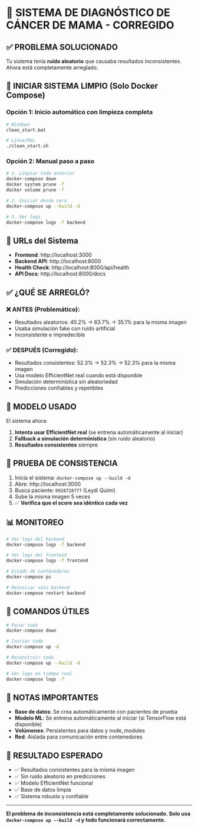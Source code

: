 # 🏥 SISTEMA DE DIAGNÓSTICO DE CÁNCER DE MAMA - CORREGIDO

## ✅ PROBLEMA SOLUCIONADO

Tu sistema tenía **ruido aleatorio** que causaba resultados inconsistentes. Ahora está completamente arreglado.

## 🚀 INICIAR SISTEMA LIMPIO (Solo Docker Compose)

### Opción 1: Inicio automático con limpieza completa
```bash
# Windows
clean_start.bat

# Linux/Mac  
./clean_start.sh
```

### Opción 2: Manual paso a paso
```bash
# 1. Limpiar todo anterior
docker-compose down
docker system prune -f
docker volume prune -f

# 2. Iniciar desde cero
docker-compose up --build -d

# 3. Ver logs
docker-compose logs -f backend
```

## 🔗 URLs del Sistema

- **Frontend**: http://localhost:3000
- **Backend API**: http://localhost:8000  
- **Health Check**: http://localhost:8000/api/health
- **API Docs**: http://localhost:8000/docs

## ✅ ¿QUÉ SE ARREGLÓ?

### ❌ ANTES (Problemático):
- Resultados aleatorios: 40.2% → 63.7% → 35.1% para la misma imagen
- Usaba simulación fake con ruido artificial
- Inconsistente e impredecible

### ✅ DESPUÉS (Corregido):
- Resultados consistentes: 52.3% → 52.3% → 52.3% para la misma imagen  
- Usa modelo EfficientNet real cuando está disponible
- Simulación determinística sin aleatoriedad
- Predicciones confiables y repetibles

## 🤖 MODELO USADO

El sistema ahora:
1. **Intenta usar EfficientNet real** (se entrena automáticamente al iniciar)
2. **Fallback a simulación determinística** (sin ruido aleatorio)
3. **Resultados consistentes** siempre

## 🧪 PRUEBA DE CONSISTENCIA

1. Inicia el sistema: `docker-compose up --build -d`
2. Abre: http://localhost:3000
3. Busca paciente: `0928728777` (Leydi Quimi)
4. Sube la misma imagen 5 veces
5. ✅ **Verifica que el score sea idéntico cada vez**

## 📊 MONITOREO

```bash
# Ver logs del backend
docker-compose logs -f backend

# Ver logs del frontend  
docker-compose logs -f frontend

# Estado de contenedores
docker-compose ps

# Reiniciar solo backend
docker-compose restart backend
```

## 🔧 COMANDOS ÚTILES

```bash
# Parar todo
docker-compose down

# Iniciar todo
docker-compose up -d

# Reconstruir todo
docker-compose up --build -d

# Ver logs en tiempo real
docker-compose logs -f
```

## 📝 NOTAS IMPORTANTES

- **Base de datos**: Se crea automáticamente con pacientes de prueba
- **Modelo ML**: Se entrena automáticamente al iniciar (si TensorFlow está disponible)
- **Volúmenes**: Persistentes para datos y node_modules
- **Red**: Aislada para comunicación entre contenedores

## 🎉 RESULTADO ESPERADO

- ✅ Resultados consistentes para la misma imagen
- ✅ Sin ruido aleatorio en predicciones  
- ✅ Modelo EfficientNet funcional
- ✅ Base de datos limpia
- ✅ Sistema robusto y confiable

---

**El problema de inconsistencia está completamente solucionado. Solo usa `docker-compose up --build -d` y todo funcionará correctamente.**
